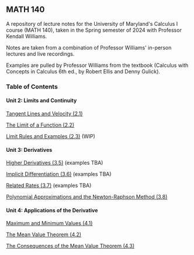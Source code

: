 ## MATH 140

A repository of lecture notes for the University of Maryland's Calculus I course (MATH 140), taken in the Spring semester of 2024 with Professor Kendall Williams.

Notes are taken from a combination of Professor Williams' in-person lectures and live recordings.

Examples are pulled by Professor Williams from the textbook (Calculus with Concepts in Calculus 6th ed., by Robert Ellis and Denny Gulick).

### Table of Contents

#### Unit 2: Limits and Continuity

[Tangent Lines and Velocity (2.1)](https://github.com/kle1man/math140/blob/main/Lecture%20Notes/Tangent%20Lines%20and%20Velocity%20(2.1).md)

[The Limit of a Function (2.2)](https://github.com/kle1man/math140/blob/main/Lecture%20Notes/The%20Limit%20of%20a%20Function%20(2.2).md)

[Limit Rules and Examples (2.3)](https://github.com/kle1man/math140/blob/main/Lecture%20Notes/Limit%20Rules%20and%20Examples%20(2.3).md) (WIP)

#### Unit 3: Derivatives

[Higher Derivatives (3.5)](https://github.com/kle1man/math140/blob/main/Lecture%20Notes/Higher%20Derivatives%20(3.5).md) (examples TBA)

[Implicit Differentiation (3.6)](https://github.com/kle1man/math140/blob/main/Lecture%20Notes/Implicit%20Differentiation%20(3.6).md) (examples TBA)

[Related Rates (3.7)](https://github.com/kle1man/math140/blob/main/Lecture%20Notes/Related%20Rates%20(3.7).md) (examples TBA)

[Polynomial Approximations and the Newton-Raphson Method (3.8)](https://github.com/kle1man/math140/blob/main/Lecture%20Notes/Polynomial%20Approximations%20and%20the%20Newton-Raphson%20Method%20(3.8).md)

#### Unit 4: Applications of the Derivative

[Maximum and Minimum Values (4.1)](https://github.com/kle1man/math140/blob/44ed71d60e4260c06e1c8a256398dedbde231db5/Materials/Maximum%20and%20Minimum%20Values%20(4.1).md)

[The Mean Value Theorem (4.2)](https://github.com/kle1man/math140/blob/b417001316920f937ec1d22b0e7dc618f44c32d1/Materials/The%20Mean%20Value%20Theorem%20(4.2).md)

[The Consequences of the Mean Value Theorem (4.3)](https://github.com/kle1man/math140/blob/07725f173068c37a8fba9538842ac24f1ecec061/Materials/Consequences%20of%20the%20Mean%20Value%20Theorem%20(4.3).md)

